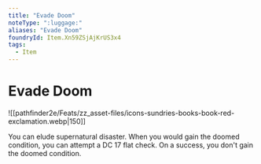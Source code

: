 ```yaml
---
title: "Evade Doom"
noteType: ":luggage:"
aliases: "Evade Doom"
foundryId: Item.Xn59ZSjAjKrUS3x4
tags:
  - Item
---
```


# Evade Doom
![[pathfinder2e/Feats/zz_asset-files/icons-sundries-books-book-red-exclamation.webp|150]]

You can elude supernatural disaster. When you would gain the doomed condition, you can attempt a DC 17 flat check. On a success, you don't gain the doomed condition.

